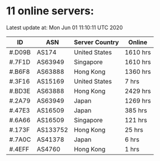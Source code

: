 # 11 online servers:

Latest update at: Mon Jun 01 11:10:11 UTC 2020

| ID | ASN | Server Country | Online |
| -- | --- | -------------- | ------ |
| #.D09B | AS174 | United States | 1610 hrs |
| #.7F1D | AS63949 | Singapore | 1610 hrs |
| #.B6F8 | AS63888 | Hong Kong | 1360 hrs |
| #.3F16 | AS15169 | United States | 7 hrs |
| #.BD3E | AS63888 | Hong Kong | 2429 hrs |
| #.2A79 | AS63949 | Japan | 1269 hrs |
| #.47E3 | AS16509 | Japan | 385 hrs |
| #.6A66 | AS16509 | Singapore | 121 hrs |
| #.173F | AS133752 | Hong Kong | 25 hrs |
| #.7A0C | AS41378 | Japan | 6 hrs |
| #.4EFF | AS4760 | Hong Kong | 1 hrs |

